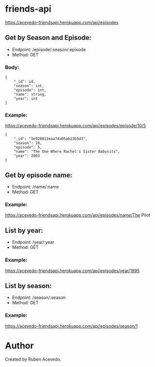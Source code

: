 # friends-api

https://acevedo-friendsapi.herokuapp.com/api/episodes

## Get by Season and Episode:

- Endpoint: /episode/:season/:episode
- Method: GET

### Body: 

```
{
    "_id": id,
    "season": int,
    "episode": int,
    "name": string,
    "year": int
}
```

### Example:

https://acevedo-friendsapi.herokuapp.com/api/episodes/episode/10/5

```
{
    "_id": "5e928012eaa74a05ab23b5d3",
    "season": 10,
    "episode": 5,
    "name": "The One Where Rachel's Sister Babysits",
    "year": 2003
}
```

## Get by episode name:

- Endpoint: /name/:name
- Method: GET

### Example:

https://acevedo-friendsapi.herokuapp.com/api/episodes/name/The Pilot


## List by year:

- Endpoint: /year/:year
- Method: GET

### Example:

https://acevedo-friendsapi.herokuapp.com/api/episodes/year/1995

## List by season:

- Endpoint: /season/:season
- Method: GET

### Example:

https://acevedo-friendsapi.herokuapp.com/api/episodes/season/1


# Author

Created by Ruben Acevedo.



